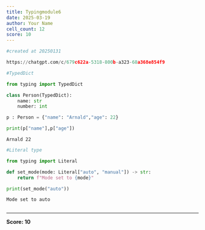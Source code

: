 ```yaml
---
title: Typingmodule6
date: 2025-03-19
author: Your Name
cell_count: 12
score: 10
---
```


```python
#created at 20250131
```


```python
https://chatgpt.com/c/679c622a-5318-800b-a323-68a368e854f9
```


```python
#TypedDict
```


```python
from typing import TypedDict
```


```python
class Person(TypedDict):
    name: str
    number: int
```


```python
p : Person = {"name": "Arnald","age": 22}
```


```python
print(p["name"],p["age"])
```

    Arnald 22



```python
#Literal type
```


```python
from typing import Literal
```


```python
def set_mode(mode: Literal["auto", "manual"]) -> str:
    return f"Mode set to {mode}"
```


```python
print(set_mode("auto"))
```

    Mode set to auto



```python

```


---
**Score: 10**